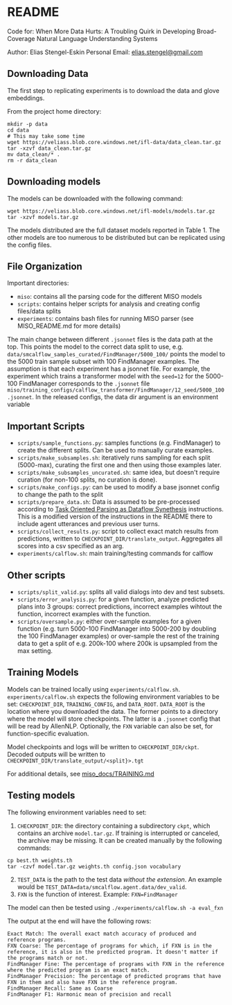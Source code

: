 # README 
Code for: When More Data Hurts: A Troubling Quirk in Developing Broad-Coverage Natural Language Understanding Systems 

Author: Elias Stengel-Eskin
Personal Email: elias.stengel@gmail.com


## Downloading Data
The first step to replicating experiments is to download the data and glove embeddings.

From the project home directory:

```
mkdir -p data 
cd data
# This may take some time 
wget https://veliass.blob.core.windows.net/ifl-data/data_clean.tar.gz
tar -xzvf data_clean.tar.gz 
mv data_clean/* .
rm -r data_clean 
```

## Downloading models 
The models can be downloaded with the following command: 

```
wget https://veliass.blob.core.windows.net/ifl-models/models.tar.gz 
tar -xzvf models.tar.gz
```

The models distributed are the full dataset models reported in Table 1. The other models are too numerous to be distributed but can be replicated using the config files. 

## File Organization 
Important directories: 
- `miso`: contains all the parsing code for the different MISO models 
- `scripts`: contains helper scripts for analysis and creating config files/data splits 
- `experiments`: contains bash files for running MISO parser (see MISO_README.md for more details) 

The main change between different `.jsonnet` files is the data path at the top. This points the model to the correct data split to use, e.g. `data/smcalflow_samples_curated/FindManager/5000_100/` 
points the model to the 5000 train sample subset with 100 FindManager examples. 
The assumption is that each experiment has a jsonnet file.
For example, the experiment which trains a transformer model with the `seed=12` for the 5000-100 FindManager corresponds to the `.jsonnet` file `miso/training_configs/calflow_transformer/FindManager/12_seed/5000_100.jsonnet`. 
In the released configs, the data dir argument is an environment variable 


## Important Scripts
- `scripts/sample_functions.py`: samples functions (e.g. FindManager) to create the different splits. Can be used to manually curate examples. 
- `scripts/make_subsamples.sh`: iteratively runs sampling for each split (5000-max), curating the first one and then using those examples later. 
- `scripts/make_subsamples_uncurated.sh`: same idea, but doesn't require curation (for non-100 splits, no curation is done).
- `scripts/make_configs.py`: can be used to modify a base jsonnet config to change the path to the split
- `scripts/prepare_data.sh`: Data is assumed to be pre-processed according to [Task Oriented Parsing as Dataflow Synethesis](https://github.com/microsoft/task_oriented_dialogue_as_dataflow_synthesis) instructions. This is a modified version of the instructions in the README there to include agent utterances and previous user turns. 
- `scripts/collect_results.py`: script to collect exact match results from predictions, written to `CHECKPOINT_DIR/translate_output`. Aggregates all scores into a csv specified as an arg.
- `experiments/calflow.sh`: main training/testing commands for calflow

## Other scripts 
- `scripts/split_valid.py`: splits all valid dialogs into dev and test subsets. 
- `scripts/error_analysis.py`: for a given function, analyze predicted plans into 3 groups: correct predictions, incorrect examples wihtout the function, incorrect examples with the function. 
- `scripts/oversample.py`: either over-sample examples for a given function (e.g. turn 5000-100 FindManager into 5000-200 by doubling the 100 FindManager examples) or over-sample the rest of the training data to get a split of e.g. 200k-100 
where 200k is upsampled from the max setting. 

## Training Models 
Models can be trained locally using `experiments/calflow.sh`. 
`experiments/calflow.sh` expects the following environment variables to be set: `CHECKPOINT_DIR`, `TRAINING_CONFIG`, and `DATA_ROOT`. `DATA_ROOT` is the location where you downloaded the data. 
The former points to a directory where the model will store checkpoints. The latter is a `.jsonnet` config that will be read by AllenNLP. 
Optionally, the `FXN` variable can also be set, for function-specific evaluation. 

Model checkpoints and logs will be written to `CHECKPOINT_DIR/ckpt`. Decoded outputs will be written to `CHECKPOINT_DIR/translate_output/<split}>.tgt` 


For additional details, see [miso_docs/TRAINING.md](miso_docs/TRAINING.md) 

## Testing models 
The following environment variables need to set:
1. `CHECKPOINT_DIR`: the directory containing a subdirectory `ckpt`, which contains an archive `model.tar.gz`. If training is interrupted or canceled, the archive may be missing. It can be created manually by the following commands: 
```cd $CHECKPOINT_DIR/ckpt
cp best.th weights.th 
tar -czvf model.tar.gz weights.th config.json vocabulary
```
2. `TEST_DATA` is the path to the test data *without the extension*. An example would be `TEST_DATA=data/smcalflow.agent.data/dev_valid`. 
3. `FXN` is the function of interest. Example: `FXN=FindManager` 

The model can then be tested using `./experiments/calflow.sh -a eval_fxn`  

The output at the end will have the following rows: 

```
Exact Match: The overall exact match accuracy of produced and reference programs. 
FXN Coarse: The percentage of programs for which, if FXN is in the reference, it is also in the predicted program. It doesn't matter if the programs match or not. 
FindManager Fine: The percentage of programs with FXN in the reference where the predicted program is an exact match. 
FindManager Precision: The percentage of predicted programs that have FXN in them and also have FXN in the reference program. 
FindManager Recall: Same as Coarse 
FindManager F1: Harmonic mean of precision and recall 
```

